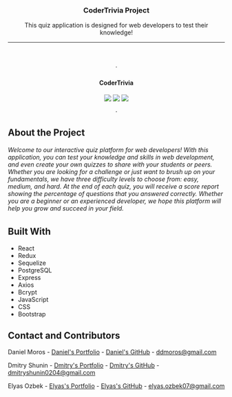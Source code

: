 
<div align="center">


  <h3 align="center">CoderTrivia Project</h3>

  <p align="center">
   This quiz application is designed for web developers to test their knowledge!
    <br />
    <hr>
    <br />
    <br />
    ·
    <div>
     <h4>CoderTrivia</h4>
      <img src='.quizMenu'>
       <img src='.quizTeacher'>
       <img src='.quizQuiz'>
    </div>
   
    ·

  </p>
</div>

## About the Project
  
###### Welcome to our interactive quiz platform for web developers! With this application, you can test your knowledge and skills in web development, and even create your own quizzes to share with your students or peers. Whether you are looking for a challenge or just want to brush up on your fundamentals, we have three difficulty levels to choose from: easy, medium, and hard. At the end of each quiz, you will receive a score report showing the percentage of questions that you answered correctly. Whether you are a beginner or an experienced developer, we hope this platform will help you grow and succeed in your field.

## Built With
* React
* Redux
* Sequelize
* PostgreSQL
* Express
* Axios
* Bcrypt
* JavaScript
* CSS
* Bootstrap


<!-- CONTACT -->
## Contact and Contributors

Daniel Moros - [Daniel's Portfolio](https://ddmoros.wixsite.com/ddmportfolio) - [Daniel's GitHub](https://github.com/Ddmoros) - ddmoros@gmail.com

Dmitry Shunin - [Dmitry's Portfolio](https://dmitry-shunin.netlify.app/index.html) - [Dmitry's GitHub](https://github.com/Dimasik0204) - dmitryshunin0204@gmail.com

Elyas Ozbek - [Elyas's Portfolio](https://elyasozbek.dev) - [Elyas's GitHub](https://github.com/ElyasO03) - elyas.ozbek07@gmail.com


